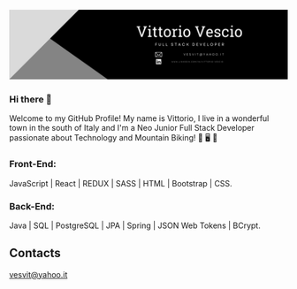 ![Image](./vittorio_vescio_gitHub_banner.png)

### Hi there 👋

Welcome to my GitHub Profile! My name is Vittorio, I live in a wonderful town in the south of Italy and I'm a Neo Junior Full Stack Developer passionate about Technology and Mountain Biking! :smiling_face_with_three_hearts: 	:desktop_computer: :bicyclist: 

### Front-End: 
JavaScript | React | REDUX | SASS | HTML | Bootstrap | CSS.

### Back-End: 
Java | SQL | PostgreSQL | JPA | Spring | JSON Web Tokens | BCrypt.

## Contacts
vesvit@yahoo.it
<!--
**VittorioVescio92/VittorioVescio92** is a ✨ _special_ ✨ repository because its `README.md` (this file) appears on your GitHub profile.

Here are some ideas to get you started:

- 🔭 I’m currently working on ...
- 🌱 I’m currently learning ...
- 👯 I’m looking to collaborate on ...
- 🤔 I’m looking for help with ...
- 💬 Ask me about ...
- 📫 How to reach me: ...
- 😄 Pronouns: ...
- ⚡ Fun fact: ...
-->
